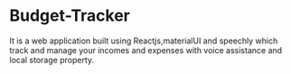 # Budget-Tracker

It is a web application built using Reactjs,materialUI and speechly which track and manage your incomes and expenses with voice assistance and local storage property.
